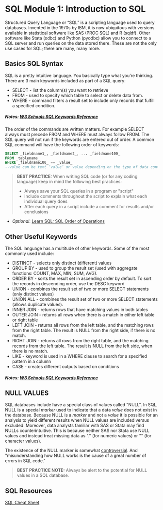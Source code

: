 # SQL Module 1: Introduction to SQL

Structured Query Language or “SQL” is a scripting language used to query databases. Invented in the 1970s by IBM, it is now ubiquitous with versions available in statistical software like SAS (PROC SQL) and R (sqldf). Other software like Stata (odbc) and Python (pyodbc) allow you to connect to a SQL server and run queries on the data stored there. These are not the only use cases for SQL; there are many, many more. 

## Basics SQL Syntax
SQL is a pretty intuitive language. You basically type what you're thinking. There are 3 main keywords included as part of a SQL query:

* SELECT - list the column(s) you want to retrieve
* FROM - used to specify which table to select or delete data from.
* WHERE -  command filters a result set to include only records that fulfill a specified condition.

##### Notes: [W3 Schools SQL Keywords Reference](https://www.w3schools.com/sql/sql_ref_keywords.asp)

The order of the commands are written matters. For example SELECT always must precede FROM and WHERE must always follow FROM. The SQL query will not run if the keywords are entered out of order. A common SQL command will have the following order of keywords:

```sql
SELECT _fieldname1_, _fieldname2_, ... _fieldname100_
FROM _tablename_
WHERE _fieldname100_ == _value_
--value can be text ‘value’ or value depending on the type of data contained in fieldname100.
```


> **BEST PRACTICE:**
> When writing SQL code (or for any coding language) keep in mind the following best practices:
> -   Always save your SQL queries in a program or "script"
> -   Include comments throughout the script to explain what each individual query does
> -   After each query in a script include a comment for results and/or conclusions 

* _Optional_: [Learn SQL: SQL Order of Operations](https://learnsql.com/blog/sql-order-of-operations/)

## Other Useful Keywords

The SQL language has a multitude of other keywords. Some of the most commonly used include:

* DISTINCT - selects only distinct (different) values
* GROUP BY - used to group the result set (used with aggregate functions: COUNT, MAX, MIN, SUM, AVG).
* ORDER BY - sorts the result set in ascending order by default. To sort the records in descending order, use the DESC keyword
* UNION - combines the result set of two or more SELECT statements (only distinct values)
* UNION ALL - combines the result set of two or more SELECT statements (allows duplicate values).
* INNER JOIN - returns rows that have matching values in both tables
* OUTER JOIN - returns all rows when there is a match in either left table or right table
* LEFT JOIN -  returns all rows from the left table, and the matching rows from the right table. The result is NULL from the right side, if there is no match.
* RIGHT JOIN - returns all rows from the right table, and the matching records from the left table. The result is NULL from the left side, when there is no match.
* LIKE - keyword is used in a WHERE clause to search for a specified pattern in a column
* CASE - creates different outputs based on conditions

##### Notes: [W3 Schools SQL Keywords Reference](https://www.w3schools.com/sql/sql_ref_keywords.asp)

## NULL VALUES
SQL databases include have a special class of values called "NULL". In SQL, NULL is a special _marker_ used to indicate that a data _value_ does not exist in the database. Because NULL is a _marker_ and not a _value_ it is possible for an analysis to yield different results when NULL values are included versus excluded. Moreover, data analysts familiar with SAS or Stata may find NULLs counterintuitive.  This is because neither SAS nor Stata use NULL values and instead treat missing data as "." (for numeric values) or "" (for character values).

The existence of the NULL marker is somewhat [controversial](https://en.wikipedia.org/wiki/Null_(SQL)#Controversy). And "misunderstanding how NULL works is the cause of a great number of errors in SQL code."

> **BEST PRACTICE NOTE:**
> Always be alert to the potential for NULL values in a SQL database.

#### 

## SQL Resources

[SQL Cheat Sheet](https://www.sqltutorial.org/wp-content/uploads/2016/04/SQL-cheat-sheet.pdf)
